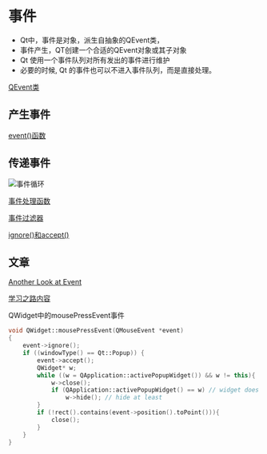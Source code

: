 # 事件

- Qt中，事件是对象，派生自抽象的QEvent类，
- 事件产生，QT创建一个合适的QEvent对象或其子对象
- Qt 使用一个事件队列对所有发出的事件进行维护
- 必要的时候, Qt 的事件也可以不进入事件队列，而是直接处理。

[QEvent类](qt-qevent-class.md)

## 产生事件

[event()函数](qt-event-function.md)

## 传递事件

![事件循环](qt-another-look-at-events.md#事件循环)

[事件处理函数](qt-event-handler.md)

[事件过滤器](qt-event-filter.md)

[ignore()和accept()](qt-event-class-method.md)

## 文章

[Another Look at Event](qt-another-look-at-events.md)

[学习之路内容](qt-event-学习之路内容.md)

QWidget中的mousePressEvent事件

```c++
void QWidget::mousePressEvent(QMouseEvent *event)
{
    event->ignore();
    if ((windowType() == Qt::Popup)) {
        event->accept();
        QWidget* w;
        while ((w = QApplication::activePopupWidget()) && w != this){
            w->close();
            if (QApplication::activePopupWidget() == w) // widget does not want to disappear
                w->hide(); // hide at least
        }
        if (!rect().contains(event->position().toPoint())){
            close();
        }
    }
}
```